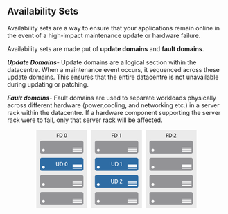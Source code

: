 ## Availability Sets

Availability sets are a way to ensure that your applications remain online in the event of a high-impact maintenance update or hardware failure.

Availability sets are made put of **update domains** and **fault domains**.

***Update Domains***- Update domains are a logical section within the datacentre. When a maintenance event occurs, it sequenced across these update domains. This ensures that the entire datacentre is not unavailable during updating or patching. 

***Fault domains***- Fault domains are used to separate workloads physically across different hardware (power,cooling, and networking etc.) in a server rack within the datacentre. If a hardware component supporting the server rack were to fail, only that server rack will be affected.

<p align="center">
<img src="https://raw.githubusercontent.com/BIT-R0nIn/AZ-900-Microsoft-Azure-Fundamentals-Study-Notes/master/img/sets.png"></p>